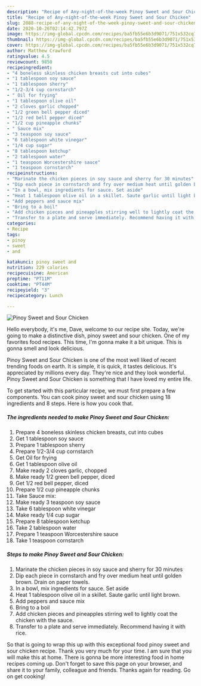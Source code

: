 ```yaml
---
description: "Recipe of Any-night-of-the-week Pinoy Sweet and Sour Chicken"
title: "Recipe of Any-night-of-the-week Pinoy Sweet and Sour Chicken"
slug: 2088-recipe-of-any-night-of-the-week-pinoy-sweet-and-sour-chicken
date: 2020-10-26T02:14:42.797Z
image: https://img-global.cpcdn.com/recipes/ba5fb55e6b3d9071/751x532cq70/pinoy-sweet-and-sour-chicken-recipe-main-photo.jpg
thumbnail: https://img-global.cpcdn.com/recipes/ba5fb55e6b3d9071/751x532cq70/pinoy-sweet-and-sour-chicken-recipe-main-photo.jpg
cover: https://img-global.cpcdn.com/recipes/ba5fb55e6b3d9071/751x532cq70/pinoy-sweet-and-sour-chicken-recipe-main-photo.jpg
author: Matthew Crawford
ratingvalue: 4.5
reviewcount: 9850
recipeingredient:
- "4 boneless skinless chicken breasts cut into cubes"
- "1 tablespoon soy sauce"
- "1 tablespoon sherry"
- "1/2-3/4 cup cornstarch"
- " Oil for frying"
- "1 tablespoon olive oil"
- "2 cloves garlic chopped"
- "1/2 green bell pepper diced"
- "1/2 red bell pepper diced"
- "1/2 cup pineapple chunks"
- " Sauce mix"
- "3 teaspoon soy sauce"
- "6 tablespoon white vinegar"
- "1/4 cup sugar"
- "8 tablespoon ketchup"
- "2 tablespoon water"
- "1 teaspoon Worcestershire sauce"
- "1 teaspoon cornstarch"
recipeinstructions:
- "Marinate the chicken pieces in soy sauce and sherry for 30 minutes"
- "Dip each piece in cornstarch and fry over medium heat until golden brown. Drain on paper towels."
- "In a bowl, mix ingredients for sauce. Set aside"
- "Heat 1 tablespoon olive oil in a skillet. Saute garlic until light brown."
- "Add peppers and sauce mix"
- "Bring to a boil"
- "Add chicken pieces and pineapples stirring well to lightly coat the chicken with the sauce."
- "Transfer to a plate and serve immediately. Recommend having it with rice."
categories:
- Recipe
tags:
- pinoy
- sweet
- and

katakunci: pinoy sweet and 
nutrition: 229 calories
recipecuisine: American
preptime: "PT11M"
cooktime: "PT44M"
recipeyield: "3"
recipecategory: Lunch

---
```



![Pinoy Sweet and Sour Chicken](https://img-global.cpcdn.com/recipes/ba5fb55e6b3d9071/751x532cq70/pinoy-sweet-and-sour-chicken-recipe-main-photo.jpg)

Hello everybody, it's me, Dave, welcome to our recipe site. Today, we're going to make a distinctive dish, pinoy sweet and sour chicken. One of my favorites food recipes. This time, I'm gonna make it a bit unique. This is gonna smell and look delicious.

Pinoy Sweet and Sour Chicken is one of the most well liked of recent trending foods on earth. It is simple, it is quick, it tastes delicious. It's appreciated by millions every day. They're nice and they look wonderful. Pinoy Sweet and Sour Chicken is something that I have loved my entire life.




To get started with this particular recipe, we must first prepare a few components. You can cook pinoy sweet and sour chicken using 18 ingredients and 8 steps. Here is how you cook that.

<!--inarticleads1-->

##### The ingredients needed to make Pinoy Sweet and Sour Chicken:

1. Prepare 4 boneless skinless chicken breasts, cut into cubes
1. Get 1 tablespoon soy sauce
1. Prepare 1 tablespoon sherry
1. Prepare 1/2-3/4 cup cornstarch
1. Get  Oil for frying
1. Get 1 tablespoon olive oil
1. Make ready 2 cloves garlic, chopped
1. Make ready 1/2 green bell pepper, diced
1. Get 1/2 red bell pepper, diced
1. Prepare 1/2 cup pineapple chunks
1. Take  Sauce mix:
1. Make ready 3 teaspoon soy sauce
1. Take 6 tablespoon white vinegar
1. Make ready 1/4 cup sugar
1. Prepare 8 tablespoon ketchup
1. Take 2 tablespoon water
1. Prepare 1 teaspoon Worcestershire sauce
1. Take 1 teaspoon cornstarch




<!--inarticleads2-->

##### Steps to make Pinoy Sweet and Sour Chicken:

1. Marinate the chicken pieces in soy sauce and sherry for 30 minutes
1. Dip each piece in cornstarch and fry over medium heat until golden brown. Drain on paper towels.
1. In a bowl, mix ingredients for sauce. Set aside
1. Heat 1 tablespoon olive oil in a skillet. Saute garlic until light brown.
1. Add peppers and sauce mix
1. Bring to a boil
1. Add chicken pieces and pineapples stirring well to lightly coat the chicken with the sauce.
1. Transfer to a plate and serve immediately. Recommend having it with rice.




So that is going to wrap this up with this exceptional food pinoy sweet and sour chicken recipe. Thank you very much for your time. I am sure that you will make this at home. There is gonna be more interesting food in home recipes coming up. Don't forget to save this page on your browser, and share it to your family, colleague and friends. Thanks again for reading. Go on get cooking!
